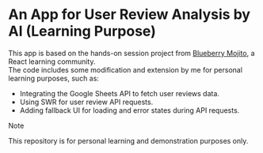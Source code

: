 # An App for User Review Analysis by AI (Learning Purpose)

This app is based on the hands-on session project from [Blueberry Mojito](https://b13o.com/), a React learning community.<br>
The code includes some modification and extension by me for personal learning purposes, such as:

- Integrating the Google Sheets API to fetch user reviews data.
- Using SWR for user review API requests.
- Adding fallback UI for loading and error states during API requests.

> [!NOTE]
> This repository is for personal learning and demonstration purposes only.